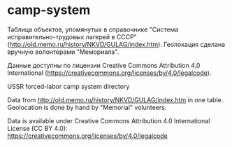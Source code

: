 # camp-system

Таблица объектов, упомянутых в справочнике "Система исправительно-трудовых лагерей в СССР" (http://old.memo.ru/history/NKVD/GULAG/index.htm). Геолокация сделана вручную волонтерами "Мемориала".

Данные доступны по лицензии Creative Commons Attribution 4.0 International (https://creativecommons.org/licenses/by/4.0/legalcode).

USSR forced-labor camp system directory

Data from http://old.memo.ru/history/NKVD/GULAG/index.htm in one table. Geolocation is done by hand by "Memorial" volunteers.

Data is available under Creative Commons Attribution 4.0 International License (CC BY 4.0): https://creativecommons.org/licenses/by/4.0/legalcode
